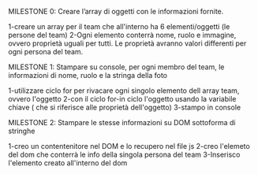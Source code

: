 MILESTONE 0: Creare l’array di oggetti con le informazioni fornite.

1-creare un array per il team che all'interno ha 6 elementi/oggetti (le persone del team)
2-Ogni elemento conterrà nome, ruolo e immagine, ovvero proprietà uguali per tutti. Le proprietà avranno valori differenti per ogni persona del team.


MILESTONE 1: Stampare su console, per ogni membro del team, le informazioni di nome, ruolo e la stringa della foto

1-utilizzare ciclo for per rivacare ogni singolo elemento dell array team, ovvero l'oggetto
2-con il ciclo for-in ciclo l'oggetto usando la variabile chiave ( che si riferisce alle proprietà dell'oggetto)
3-stampo in console

MILESTONE 2:
Stampare le stesse informazioni su DOM sottoforma di stringhe

1-creo un contentenitore nel DOM e lo recupero nel file js
2-creo l'elemeto del dom che conterrà le info della singola persona del team
3-Inserisco l'elemento creato all'interno del dom

